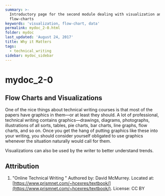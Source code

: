 ```yaml
---
summary: >-
  Introductory page for the second module dealing with visualization and
  flow-charts
keywords: 'visualization, flow-chart, data'
permalink: mydoc_2-0.html
folder: mydoc
last_updated: 'August 24, 2017'
title: Why it Matters
tags:
  - technical_writing
sidebar: mydoc_sidebar
---
```


# mydoc\_2-0

## Flow Charts and Visualizations

One of the nice things about technical writing courses is that most of the papers have graphics in them—or at least they should. A lot of professional, technical writing contains graphics—drawings, diagrams, photographs, illustrations of all sorts, tables, pie charts, bar charts, line graphs, flow charts, and so on. Once you get the hang of putting graphics like these into your writing, you should consider yourself obligated to use graphics whenever the situation naturally would call for them.

Visualizations can also be used by the writer to better understand trends.

## Attribution

1. "Online Technical Writing " Authored by: David McMurrey. Located at: [https://www.prismnet.com/~hcexres/textbook/](https://www.prismnet.com/~hcexres/textbook/). License: CC BY 

